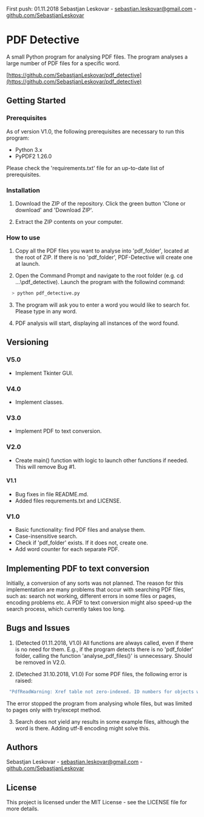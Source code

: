 First push: 01.11.2018
Sebastjan Leskovar - [sebastjan.leskovar@gmail.com](mailto:sebastjan.leskovar@gmail.com) - [github.com/SebastjanLeskovar](https://github.com/SebastjanLeskovar)

# PDF Detective

A small Python program for analysing PDF files. The program analyses a large number of PDF files for a specific word.

[https://github.com/SebastjanLeskovar/pdf_detective](https://github.com/SebastjanLeskovar/pdf_detective)

## Getting Started

### Prerequisites

As of version V1.0, the following prerequisites are necessary to run this program:
- Python 3.x
- PyPDF2 1.26.0

Please check the 'requirements.txt' file for an up-to-date list of prerequisites.

### Installation

1. Download the ZIP of the repository.
Click the green button 'Clone or download' and 'Download ZIP'.

2. Extract the ZIP contents on your computer.

### How to use

1. Copy all the PDF files you want to analyse into 'pdf_folder', located at the root of ZIP.
If there is no 'pdf_folder', PDF-Detective will create one at launch.

2. Open the Command Prompt and navigate to the root folder (e.g. cd ...\pdf_detective).
Launch the program with the followind command:
```bash
  > python pdf_detective.py
```

3. The program will ask you to enter a word you would like to search for. Please type in any word.

4. PDF analysis will start, displaying all instances of the word found.

## Versioning

### V5.0

* Implement Tkinter GUI.

### V4.0

* Implement classes.

### V3.0

* Implement PDF to text conversion.

### V2.0

* Create main() function with logic to launch other functions if needed.
This will remove Bug #1.

#### V1.1

* Bug fixes in file README.md.
* Added files requrements.txt and LICENSE.

### V1.0

* Basic functionality: find PDF files and analyse them.
* Case-insensitive search.
* Check if 'pdf_folder' exists. If it does not, create one.
* Add word counter for each separate PDF.

## Implementing PDF to text conversion
Initially, a conversion of any sorts was not planned. The reason for this implementation are many problems that occur with searching PDF files, such as: search not working, different errors in some files or pages, encoding problems etc. A PDF to text conversion might also speed-up the search process, which currently takes too long.

## Bugs and Issues

1. (Detected 01.11.2018, V1.0) All functions are always called, even if there is no need for them. E.g., if the program detects there is no 'pdf_folder' folder, calling the function 'analyse_pdf_files()' is unnecessary.
Should be removed in V2.0.

2. (Deteched 31.10.2018, V1.0) For some PDF files, the following error is raised:
```bash
 "PdfReadWarning: Xref table not zero-indexed. ID numbers for objects will be corrected. [pdf.py:1736]".
 ```
 The error stopped the program from analysing whole files, but was limited to pages only with try/except method.

3. Search does not yield any results in some example files, although the word is there.
Adding utf-8 encoding might solve this.

## Authors

Sebastjan Leskovar - [sebastjan.leskovar@gmail.com](mailto:sebastjan.leskovar@gmail.com) - [github.com/SebastjanLeskovar](https://github.com/SebastjanLeskovar)

## License

This project is licensed under the MIT License - see the LICENSE file for more details.
